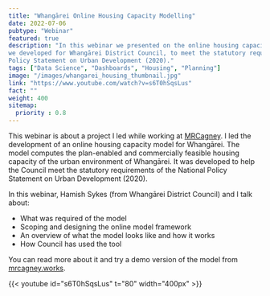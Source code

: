 ```yaml
---
title: "Whangārei Online Housing Capacity Modelling"
date: 2022-07-06
pubtype: "Webinar"
featured: true
description: "In this webinar we presented on the online housing capacity and feasibility model that 
we developed for Whangārei District Council, to meet the statutory requirements of the National 
Policy Statement on Urban Development (2020)."
tags: ["Data Science", "Dashboards", "Housing", "Planning"]
image: "/images/whangarei_housing_thumbnail.jpg"
link: "https://www.youtube.com/watch?v=s6T0hSqsLus"
fact: ""
weight: 400
sitemap:
  priority : 0.8
---
```


This webinar is about a project I led while working at [MRCagney](https://mrcagney.com). I led the 
development of an online housing capacity model for Whangārei. The model computes the plan-enabled
and commercially feasible housing capacity of the urban environment of Whangārei. It was 
developed to help the Council meet the statutory requirements of the National Policy Statement on 
Urban Development (2020). 

In this webinar, Hamish Sykes (from Whangārei District Council) and I talk about:

* What was required of the model
* Scoping and designing the online model framework
* An overview of what the model looks like and how it works
* How Council has used the tool 

You can read more about it and try a demo version of the model from 
[mrcagney.works](https://mrcagney.works/whangarei-housing-assessment.html).

{{< youtube id="s6T0hSqsLus" t="80" width="400px" >}}

